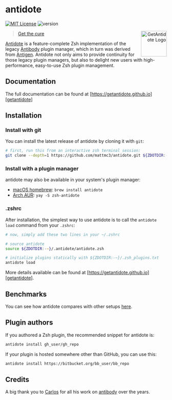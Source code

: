 # antidote

[![MIT License](https://img.shields.io/badge/license-MIT-007EC7.svg)](/LICENSE)
![version](https://img.shields.io/badge/version-v1.6.5-df5e88)

<a title="GetAntidote"
   href="https://getantidote.github.io"
   align="right">
<img align="right"
     height="80"
     alt="GetAntidote Logo"
     src="https://avatars.githubusercontent.com/u/101279220?s=80&v=4">
</a>

> [Get the cure][getantidote]</blockquote>

[Antidote][getantidote] is a feature-complete Zsh implementation of the legacy
[Antibody][antibody] plugin manager, which in turn was derived from [Antigen][antigen].
Antidote not only aims to provide continuity for those legacy plugin managers, but also
to delight new users with high-performance, easy-to-use Zsh plugin management.

## Documentation

The full documentation can be found at [https://getantidote.github.io][getantidote]

## Installation

### Install with git

You can install the latest release of antidote by cloning it with `git`:

```zsh
# first, run this from an interactive zsh terminal session:
git clone --depth=1 https://github.com/mattmc3/antidote.git ${ZDOTDIR:-~}/.antidote
```

### Install with a plugin manager

antidote may also be available in your system's plugin manager:

- [macOS homebrew](https://formulae.brew.sh/formula/antidote): `brew install antidote`
- [Arch AUR](https://aur.archlinux.org/packages/zsh-antidote): `yay -S zsh-antidote`

### .zshrc

After installation, the simplest way to use antidote is to call the `antidote load` command from your `.zshrc`:

```zsh
# now, simply add these two lines in your ~/.zshrc

# source antidote
source ${ZDOTDIR:-~}/.antidote/antidote.zsh

# initialize plugins statically with ${ZDOTDIR:-~}/.zsh_plugins.txt
antidote load
```

More details available can be found at [https://getantidote.github.io][getantidote].

## Benchmarks

You can see how antidote compares with other setups [here][benchmarks].

## Plugin authors

If you authored a Zsh plugin, the recommended snippet for antidote is:

```zsh
antidote install gh_user/gh_repo
```

If your plugin is hosted somewhere other than GitHub, you can use this:

```zsh
antidote install https://bitbucket.org/bb_user/bb_repo
```

## Credits

A big thank you to [Carlos](https://twitter.com/caarlos0) for all his work on
[antibody] over the years.

[antigen]:        https://github.com/zsh-users/antigen
[antibody]:       https://github.com/getantibody/antibody
[getantidote]:    https://getantidote.github.io
[getantibody]:    https://github.com/getantibody/antibody
[benchmarks]:     https://github.com/romkatv/zsh-bench/blob/master/doc/linux-desktop.md
[zsh]:            https://www.zsh.org

